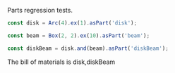 Parts regression tests.

```JavaScript
const disk = Arc(4).ex(1).asPart('disk');
```

```JavaScript
const beam = Box(2, 2).ex(10).asPart('beam');
```

```JavaScript
const diskBeam = disk.and(beam).asPart('diskBeam');
```

The bill of materials is disk,diskBeam
